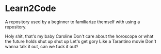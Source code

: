 # Learn2Code
A repository used by a beginner to familiarize themself with using a repository. 

Holy shit, that's my baby
Caroline
Don't care about the horoscope or what the future holds
shut up
shut up
Let's get gory
Like a Tarantino movie
Don't wanna talk it out, can we fuck it out?
